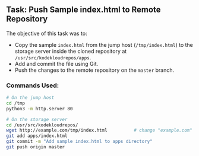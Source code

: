 ## Task: Push Sample index.html to Remote Repository

The objective of this task was to:

- Copy the sample `index.html` from the jump host (`/tmp/index.html`) to the storage server inside the cloned repository at `/usr/src/kodekloudrepos/apps`.
- Add and commit the file using Git.
- Push the changes to the remote repository on the `master` branch.

### Commands Used:

```bash
# On the jump host
cd /tmp
python3 -m http.server 80

# On the storage server
cd /usr/src/kodekloudrepos/
wget http://example.com/tmp/index.html          # change "example.com" 
git add apps/index.html
git commit -m "Add sample index.html to apps directory"
git push origin master
